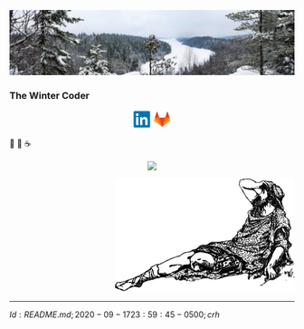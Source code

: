 ![Header](Files/CaribouRock-02Jan2020.jpg "The Winter Coder")
### The Winter Coder
<p align="center">
  <a href="https://www.linkedin.com/in/chrishertel/"><img height="32"
     src="Files/LinkedIn.Logo.png?raw=true"></a>
  <a href="https://www.gitlab.com/crh/"><img height="32"
     src="Files/Gitlab.Logo.png?raw=true"></a>
</p>


🤺
🚴
☕

<p align="center">
<a href="https://github.com/anuraghazra/github-readme-stats"><img align="center"
src="https://github-readme-stats.vercel.app/api?username=c-r-h&show_icons=true&theme=graywhite">
</a>
</p>
<p align="right">
<img height="200" src="Files/Confused-t.png">
</p>

----
$Id: README.md; 2020-09-17 23:59:45 -0500; crh$

<!--  Default stuff (short-term useful):
**c-r-h/c-r-h** is a ✨ _special_ ✨ repository because its `README.md`
(this file) appears on your GitHub profile.

Here are some ideas to get you started:

- 🔭 I’m currently working on ...
- 🌱 I’m currently learning ...
- 👯 I’m looking to collaborate on ...
- 🤔 I’m looking for help with ...
- 💬 Ask me about ...
- 📫 How to reach me: ...
- 😄 Pronouns: ...
- ⚡ Fun fact: ...
-->
